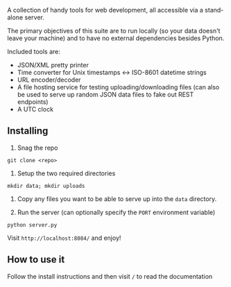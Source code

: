 A collection of handy tools for web development, all accessible via a stand-alone server.

The primary objectives of this suite are to run locally (so your data doesn't leave your machine) and to have
no external dependencies besides Python.

Included tools are:

 * JSON/XML pretty printer
 * Time converter for Unix timestamps <-> ISO-8601 datetime strings
 * URL encoder/decoder
 * A file hosting service for testing uploading/downloading files (can also be used to serve up random JSON data files to fake out REST endpoints)
 * A UTC clock

## Installing

1. Snag the repo

  `git clone <repo>`

1. Setup the two required directories

  `mkdir data; mkdir uploads`

1. Copy any files you want to be able to serve up into the `data` directory.

1. Run the server (can optionally specify the `PORT` environment variable)

  `python server.py`

Visit `http://localhost:8084/` and enjoy!

## How to use it

Follow the install instructions and then visit `/` to read the documentation
